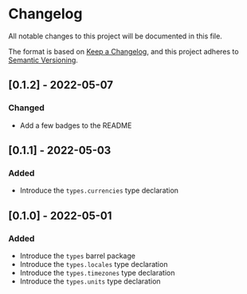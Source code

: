 # Changelog

All notable changes to this project will be documented in this file.

The format is based on [Keep a Changelog](https://keepachangelog.com/en/1.0.0/), and this project adheres to [Semantic Versioning](https://semver.org/spec/v2.0.0.html).

## [0.1.2] - 2022-05-07

### Changed

- Add a few badges to the README

## [0.1.1] - 2022-05-03

### Added

- Introduce the `types.currencies` type declaration

## [0.1.0] - 2022-05-01

### Added

- Introduce the `types` barrel package
- Introduce the `types.locales` type declaration
- Introduce the `types.timezones` type declaration
- Introduce the `types.units` type declaration
